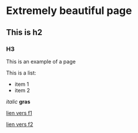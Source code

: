 # Extremely beautiful page

## This is h2

### H3
This is an example of a page

This is a list:
* item 1
* item 2

*italic*
**gras**

[lien vers f1](f1)

[lien vers f2](dossier/f2)

